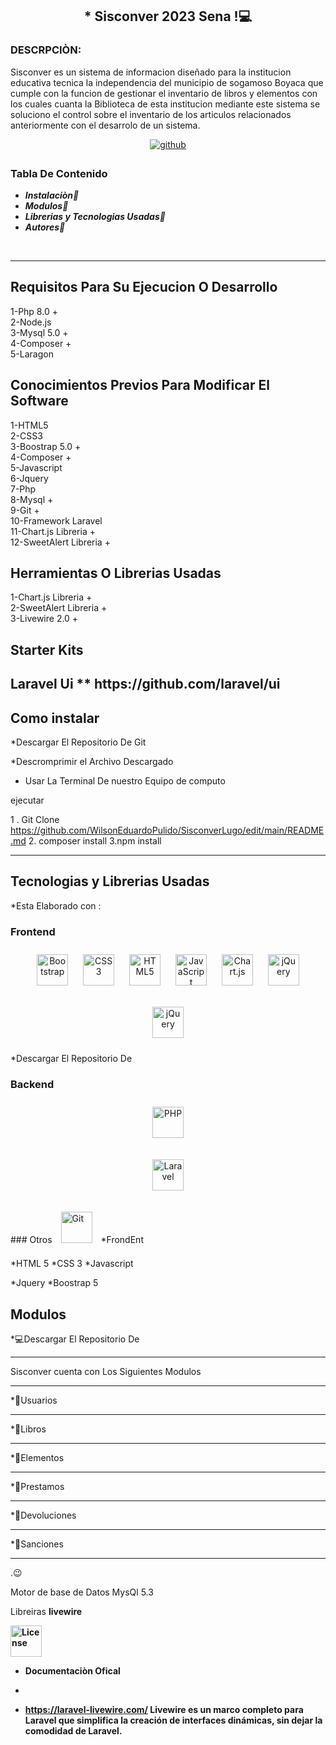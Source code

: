 

## **<div align="center"> * Sisconver 2023 Sena !💻</div>**  
  



### DESCRPCIÒN:

Sisconver es un sistema de informacion diseñado para la institucion educativa tecnica la independencia del municipio de sogamoso Boyaca que cumple con la funcion de gestionar el inventario de libros y elementos con los cuales cuanta la Biblioteca de esta institucion mediante este sistema se soluciono el control sobre el  inventario de los articulos relacionados anteriormente con el desarrolo de un sistema.  
<div align="center">
<a href="https://github.com/https://github.com/WilsonEduardoPulido/SisconverLugo/edit/main/README.md" target="_blank">
<img src=https://img.shields.io/badge/github-%2324292e.svg?&style=for-the-badge&logo=github&logoColor=white alt=github style="margin-bottom: 5px;" />
</a>  
</div>  
  



### Tabla De Contenido   
- ***Instalaciòn📌*** 
- ***Modulos📌*** 
-  ***Librerias y Tecnologias Usadas📌*** 
-  ***Autores📌***  
  

<br/>  
<hr>

<h2>Requisitos  Para Su Ejecucion O Desarrollo</h2>


1-Php 8.0 + <br>
2-Node.js <br>
3-Mysql 5.0 +<br>
4-Composer +<br>
5-Laragon <br>

<h2>Conocimientos Previos Para Modificar El Software</h2>
1-HTML5 <br>
2-CSS3 <br>
3-Boostrap 5.0 +<br>
4-Composer +<br>
5-Javascript<br>
6-Jquery <br>
7-Php <br>
8-Mysql  +<br>
9-Git +<br>
10-Framework Laravel <br>
11-Chart.js Libreria +<br>
12-SweetAlert Libreria +<br>




<h2>Herramientas O Librerias Usadas</h2>
1-Chart.js Libreria +<br>
2-SweetAlert Libreria +<br>
3-Livewire 2.0 +<br>

<h2>Starter Kits<h2>
Laravel Ui 
** https://github.com/laravel/ui
<h2>Como instalar </h2>

*Descargar El Repositorio De  Git 

*Descromprimir el Archivo Descargado

* Usar La Terminal De nuestro Equipo de computo

ejecutar 

1 . Git Clone https://github.com/WilsonEduardoPulido/SisconverLugo/edit/main/README.md
2. composer install
3.npm install
<hr>

<h2>Tecnologias y Librerias Usadas</h2>
*Esta Elaborado con :


### Frontend  
<div align="center">  
<a href="https://getbootstrap.com/" target="_blank"><img style="margin: 10px" src="https://getbootstrap.com/docs/5.3/assets/brand/bootstrap-logo-shadow.png" alt="Bootstrap" height="50" /></a>  
<a href="https://www.w3schools.com/css/" target="_blank"><img style="margin: 10px" src="https://profilinator.rishav.dev/skills-assets/css3-original-wordmark.svg" alt="CSS3" height="50" /></a>  
<a href="https://en.wikipedia.org/wiki/HTML5" target="_blank"><img style="margin: 10px" src="https://profilinator.rishav.dev/skills-assets/html5-original-wordmark.svg" alt="HTML5" height="50" /></a>  
<a href="https://www.javascript.com/" target="_blank"><img style="margin: 10px" src="https://profilinator.rishav.dev/skills-assets/javascript-original.svg" alt="JavaScript" height="50" /></a>  
<a href="https://www.chartjs.org/" target="_blank"><img style="margin: 10px" src="https://profilinator.rishav.dev/skills-assets/logo-title.svg" alt="Chart.js" height="50" /></a>  
<a href="https://jquery.com/" target="_blank"><img style="margin: 10px" src="https://realrashid.github.io/sweet-alert/imgs/logo/logo.png" alt="jQuery" height="50" /></a>

<a href="https://sweetalert2.github.io/" target="_blank"><img style="margin: 10px" src="https://profilinator.rishav.dev/skills-assets/jquery.png" alt="jQuery" height="50" /></a>  
</div>

</td><td valign="top" width="100%">
*Descargar El Repositorio De 







### Backend  
<div align="center">  

<a href="https://www.php.net/" target="_blank"><img style="margin: 10px" src="https://profilinator.rishav.dev/skills-assets/php-original.svg" alt="PHP" height="50" /></a>  


  
  <a href="https://laravel.com/docs/9.x" target="_blank"><img style="margin: 10px" src="![image](https://user-images.githubusercontent.com/105448482/218293298-9d101b9f-4581-411e-927f-edf4b2cd950b.png)
" alt="Laravel" height="50" /></a> 
</div>

</td><td valign="top" width="33%">
### Otros
  <a href="https://github.com/" target="_blank"><img style="margin: 10px" src="https://profilinator.rishav.dev/skills-assets/git-scm-icon.svg" alt="Git" height="50" /></a>  



</td><td valign="top" width="33%">
*FrondEnt

*HTML 5
*CSS 3 
*Javascript

*Jquery
*Boostrap 5


<h2>Modulos </h2>

*💻Descargar El Repositorio De 


<hr>
  
Sisconver cuenta con Los Siguientes Modulos 
  <hr>
*📌Usuarios
  <hr>
*📌Libros
  <hr>
*📌Elementos
  <hr>
*📌Prestamos
  <hr>
*📌Devoluciones
  <hr>
*📌Sanciones 
<hr>
.😉


Motor de base de Datos
MysQl 5.3

Libreiras 
<strong>livewire<strong>

<a href="https://laravel-livewire.com/"><img src="https://laravel-livewire.com/img/twitter.png" alt="License" width="50" heigth="50" ></a>

* Documentaciòn Ofical 
  <li>
    
  
* https://laravel-livewire.com/
Livewire es un marco completo para Laravel que simplifica la creación de interfaces dinámicas, sin dejar la comodidad de Laravel.


